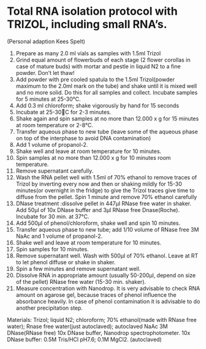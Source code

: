 # Total RNA isolation protocol with TRIZOL, including small RNA’s. 
(Personal adaption Kees Spelt)

1.	Prepare as many 2.0 ml vials as samples with 1.5ml Trizol
2.	Grind equal amount of flowerbuds of each stage (2 flower corollas in case of mature buds) with mortar and pestle in liquid N2 to a fine powder. Don’t let thaw!
3.	Add powder with pre cooled spatula to the 1.5ml Trizol(powder maximum to the 2.0ml mark on the tube) and shake until it is mixed well and no more solid. Do this for all samples and collect. Incubate samples for 5 minutes at 25-30&deg;C. 
4.	Add 0.3 ml chloroform; shake vigorously by hand for 15 seconds
5.	Incubate at 25-30C for 2-3 minutes.
6.	Shake again and spin samples at no more than 12.000 x g for 15 minutes at room temperature or 2-8&deg;C.
7.	Transfer aqueous phase to new tube (leave some of the aqueous phase on top of the interphase to avoid DNA contamination)
8.	Add 1 volume of propanol-2. 
9.	Shake well and leave at room temperature for 10 minutes.
10.	Spin samples at no more than 12.000 x g for 10 minutes room temperature.
11.	Remove supernatant carefully. 
12.	Wash the RNA pellet well with 1.5ml of 70% ethanol to remove traces of Trizol by inverting every now and then or shaking mildly for 15-30 minutes(or overnight in the fridge) to give the Trizol traces give time to diffuse from the pellet. Spin 1 minute and remove 70% ethanol carefully
13.	DNase treatment :dissolve pellet in 447µl RNase free water in shaker. Add 50µl of 10x DNase buffer and 3µl RNase free Dnase(Roche). Incubate for 30 min. at 37&deg;C.
14.	Add 500µl of phenol/chloroform, shake well and spin 10 minutes.
15.	Transfer aqueous phase to new tube; add 1/10 volume of RNase free 3M NaAc and 1 volume of propanol-2. 
16.	Shake well and leave at room temperature for 10 minutes.
17.	Spin samples for 10 minutes.
18.	Remove supernatant well. Wash with 500µl of 70% ethanol. Leave at RT to let phenol diffuse or shake in shaker.
19.	 Spin a few minutes and remove supernatant well.
20.	Dissolve RNA in appropriate amount (usually 50-200µl, depend on size of the pellet) RNase free water (15-30 min. shaker).
21.	Measure concentration with Nanodrop. It is very advisable to check RNA amount on agarose gel, because traces of phenol influence the absorbance heavily. In case of phenol contamination it is advisable to do another precipitation step.

Materials:
Trizol; liquid N2; chloroform; 70% ethanol(made with RNase free water); Rnase free water(just autoclaved); autoclaved NaAc 3M
DNase(RNase free) 10x DNase buffer, Nanodrop spectrophotometer.
10x DNase buffer: 0.5M Tris/HCl pH7.6; 0.1M MgCl2. (autoclaved) 
